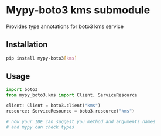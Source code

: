 # Mypy-boto3 kms submodule

Provides type annotations for boto3 kms service

## Installation

```bash
pip install mypy-boto3[kms]
```

## Usage

```python
import boto3
from mypy_boto3.kms import Client, ServiceResource

client: Client = boto3.client("kms")
resource: ServiceResource = boto3.resource("kms")

# now your IDE can suggest you method and arguments names
# and mypy can check types
```

